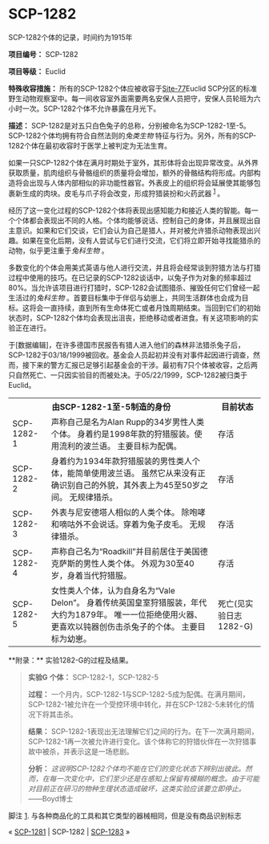 # SCP-1282
                        




SCP-1282个体的记录，时间约为1915年



**项目编号：** SCP-1282

**项目等级：** Euclid

**特殊收容措施：** 所有的SCP-1282个体应被收容于[Site-77](http://scp-wiki-cn.wikidot.com/secure-facility-dossier-site-77)Euclid SCP分区的标准野生动物观察室中。每一间收容室外面需要两名安保人员把守，安保人员轮班为六小时一次。SCP-1282个体不允许暴露在月光下。

**描述：** SCP-1282是对五只白色兔子的总称，分别被命名为SCP-1282-1至-5。SCP-1282个体均拥有符合自然法则的*兔类生物* 特征与行为。另外，所有的SCP-1282个体在最初收容时于医学上被判定为无法生育。

如果一只SCP-1282个体在满月时期处于室外，其形体将会出现异常改变。从外界获取质量，肌肉组织与骨骼组织的质量将会增加，额外的骨骼结构将形成。内部构造将会出现与人体内部相似的非功能性器官。外表皮上的组织将会延展使其能够包裹新生成的肉块。皮毛与爪子将会改变，形成狩猎装扮和火药武器<sup class='footnoteref'>
 <a shape='rect' class='footnoteref' id='footnoteref-1' href='javascript:;' onclick='WIKIDOT.page.utils.scrollToReference(&apos;footnote-1&apos;)'>1</a>
</sup>。

经历了这一变化过程的SCP-1282个体将表现出感知能力和接近人类的智能。每一个个体都会表现出不同的人格。个体均能够说话、控制自己的身体，并且展现出自主意识。如果和它们交谈，它们会认为自己是猎人，并对被允许猎杀动物表现出兴趣。如果在变化后期，没有人尝试与它们进行交流，它们将立即开始寻找能猎杀的动物，似乎更注重于*兔科生物* 。

多数变化的个体会用美式英语与他人进行交流，并且将会经常谈到狩猎方法与打猎过程中使用的技巧。在已记录的SCP-1282谈话中，以兔子作为对象的频率超过80%。当允许该项目进行打猎时，SCP-1282会试图猎杀、摧毁任何它们曾经一起生活过的*兔科生物* 。首要目标集中于伴侣与幼崽上，共同生活群体也会成为目标。这将会一直持续，直到所有生命体死亡或者月蚀周期结束。当回到它们的初始状态时，SCP-1282个体均会表现出沮丧，拒绝移动或者进食。有关这项影响的实验正在进行。

于[数据编辑]，在许多德国市民报告有猎人进入他们的森林非法猎杀兔子后，SCP-1282于03/18/1999被回收。基金会人员起初并没有对事件起因进行调查，然而，接下来的警方汇报已足够引起基金会的干涉。最初有7只个体被收容，之后两只自然死亡、一只因实验目的而被处决。于05/22/1999，SCP-1282被归类于Euclid。

<table class='wiki-content-table'>
 <tr>
  <th colspan='2' rowspan='1'>&#30001;SCP-1282-1&#33267;-5&#21046;&#36896;&#30340;&#36523;&#20221;</th>
  <th colspan='1' rowspan='1'>&#30446;&#21069;&#29366;&#24577;</th>
 </tr>
 <tr>
  <td colspan='1' rowspan='1'>SCP-1282-1</td>
  <td colspan='1' rowspan='1'>&#22768;&#31216;&#33258;&#24049;&#26159;&#21517;&#20026;Alan Rupp&#30340;34&#23681;&#30007;&#24615;&#20154;&#31867;&#20010;&#20307;&#12290;
&#36523;&#30528;&#32422;&#26159;1998&#24180;&#27454;&#30340;&#29417;&#29454;&#26381;&#35013;&#12290;&#20351;&#29992;&#27969;&#21033;&#30340;&#27874;&#20848;&#35821;&#12290;
&#20027;&#35201;&#30446;&#26631;&#20026;&#37197;&#20598;&#12290;</td>
  <td colspan='1' rowspan='1'>&#23384;&#27963;</td>
 </tr>
 <tr>
  <td colspan='1' rowspan='1'>SCP-1282-2</td>
  <td colspan='1' rowspan='1'>&#36523;&#30528;&#32422;&#20026;1934&#24180;&#27454;&#29417;&#29454;&#26381;&#35013;&#30340;&#30007;&#24615;&#31867;&#20154;&#20010;&#20307;&#65292;&#33021;&#31616;&#21333;&#20351;&#29992;&#27874;&#20848;&#35821;&#12290;
&#34429;&#28982;&#23427;&#20174;&#26469;&#27809;&#26377;&#27491;&#30830;&#35782;&#21035;&#33258;&#24049;&#30340;&#22806;&#35980;&#65292;&#20854;&#22806;&#34920;&#19978;&#20026;45&#33267;50&#23681;&#20043;&#38388;&#12290;
&#26080;&#35268;&#24459;&#29454;&#26432;&#12290;</td>
  <td colspan='1' rowspan='1'>&#23384;&#27963;</td>
 </tr>
 <tr>
  <td colspan='1' rowspan='1'>SCP-1282-3</td>
  <td colspan='1' rowspan='1'>&#22806;&#34920;&#19982;&#23612;&#23433;&#24503;&#22612;&#20154;&#30456;&#20284;&#30340;&#20154;&#31867;&#20010;&#20307;&#12290;
&#38500;&#21638;&#21742;&#21644;&#22016;&#21653;&#22806;&#19981;&#20250;&#35828;&#35805;&#12290;&#31359;&#30528;&#20026;&#20820;&#23376;&#30382;&#27611;&#12290;
&#26080;&#35268;&#24459;&#29454;&#26432;&#12290;</td>
  <td colspan='1' rowspan='1'>&#23384;&#27963;</td>
 </tr>
 <tr>
  <td colspan='1' rowspan='1'>SCP-1282-4</td>
  <td colspan='1' rowspan='1'>&#22768;&#31216;&#33258;&#24049;&#21517;&#20026;&#8220;Roadkill&#8221;&#24182;&#30446;&#21069;&#23621;&#20303;&#20110;&#32654;&#22269;&#24503;&#20811;&#33832;&#26031;&#30340;&#30007;&#24615;&#20154;&#31867;&#20010;&#20307;&#12290;
&#22806;&#35266;&#20026;30&#33267;40&#23681;&#65292;&#36523;&#30528;&#24403;&#20195;&#29417;&#29454;&#26381;&#12290;</td>
  <td colspan='1' rowspan='1'>&#23384;&#27963;</td>
 </tr>
 <tr>
  <td colspan='1' rowspan='1'>SCP-1282-5</td>
  <td colspan='1' rowspan='1'>&#22899;&#24615;&#31867;&#20154;&#20010;&#20307;&#65292;&#35748;&#20026;&#33258;&#36523;&#21517;&#20026;&#8220;Vale Delon&#8221;&#12290;
&#36523;&#30528;&#20256;&#32479;&#33521;&#22269;&#30343;&#23460;&#29417;&#29454;&#26381;&#35013;&#65292;&#24180;&#20195;&#22823;&#32422;&#20026;1879&#24180;&#12290;
&#21807;&#19968;&#19968;&#20301;&#25298;&#32477;&#20351;&#29992;&#28779;&#22120;&#12289;&#26356;&#21916;&#27426;&#20197;&#38045;&#22120;&#21019;&#20260;&#20987;&#26432;&#20820;&#23376;&#30340;&#20010;&#20307;&#12290;
&#20027;&#35201;&#30446;&#26631;&#20026;&#24188;&#23869;&#12290;</td>
  <td colspan='1' rowspan='1'>&#27515;&#20129;(&#35265;&#23454;&#39564;&#26085;&#24535;1282-G)</td>
 </tr>
</table>
**附录：** 实验1282-G的过程及结果。


> **实验G** 
**个体：** SCP-1282-1，SCP-1282-5
> 
> **过程：** 一个月内，SCP-1282-1与SCP-1282-5成为配偶。在满月期间，SCP-1282-1被允许在一个受控环境中转化，并在SCP-1282-5未转化的情况下将其击杀。
> 
> **结果：** SCP-1282-1表现出无法理解它们之间的行为。在下一次满月期间，SCP-1282-1再一次被允许进行变化。该个体称它的狩猎伙伴在一次狩猎事故中被杀，并表示这是一场悲剧。
> 
> **分析：** *这说明SCP-1282个体均不能在它们的变化状态下辨别出彼此。然而，在每一次变化中，它们至少还是在感知上保留有模糊的概念。由于可能对目前正在研习的物种生理状态造成破坏，这类实验应该要立即停止。* ——Boyd博士
> 


脚注
<a shape='rect' href='javascript:;' onclick='WIKIDOT.page.utils.scrollToReference(&apos;footnoteref-1&apos;)'>1</a>. 与各种商品化的工具和其它类型的器械相同，但是没有商品识别标志



« [SCP-1281](/scp-1281) | SCP-1282 | [SCP-1283](/scp-1283) »





                    